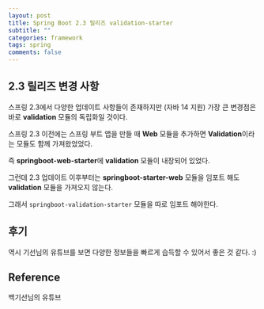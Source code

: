 ```yaml
---
layout: post
title: Spring Boot 2.3 릴리즈 validation-starter
subtitle: ""
categories: framework
tags: spring
comments: false
---
```


## 2.3 릴리즈 변경 사항

스프링 2.3에서 다양한 업데이트 사항들이 존재하지만 (자바 14 지원) 가장 큰 변경점은 바로 **validation** 모듈의 독립화일 것이다.

스프링 2.3 이전에는 스프링 부트 앱을 만들 때 **Web** 모듈을 추가하면 **Validation**이라는 모듈도 함께 가져왔었었다.

즉 **springboot-web-starter**에 **validation** 모듈이 내장되어 있었다.

그런데 2.3 업데이트 이후부터는 **springboot-starter-web** 모듈을 임포트 해도 **validation** 모듈을 가져오지 않는다.

그래서 `springboot-validation-starter` 모듈을 따로 임포트 해야한다.

## 후기

역시 기선님의 유튜브를 보면 다양한 정보들을 빠르게 습득할 수 있어서 좋은 것 같다. :)

## Reference

백기선님의 유튜브
